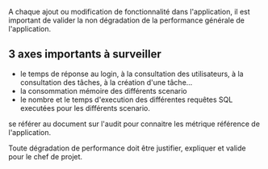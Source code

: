 A chaque ajout ou modification de fonctionnalité dans l'application, il est important de valider la non dégradation de la performance générale de l'application.

## 3 axes importants à surveiller
* le temps de réponse au login, à la consultation des utilisateurs, à la consultation des tâches, à la création d'une tâche...
* la consommation mémoire des différents scenario
* le nombre et le temps d'execution des différentes requêtes SQL executées pour les différents scenario.

se référer au document sur l'audit pour connaitre les métrique référence de l'application.

Toute dégradation de performance doit être justifier, expliquer et valide pour le chef de projet.
